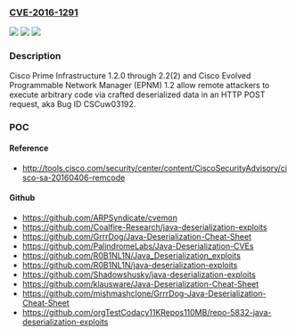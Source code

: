 ### [CVE-2016-1291](https://cve.mitre.org/cgi-bin/cvename.cgi?name=CVE-2016-1291)
![](https://img.shields.io/static/v1?label=Product&message=n%2Fa&color=blue)
![](https://img.shields.io/static/v1?label=Version&message=n%2Fa&color=blue)
![](https://img.shields.io/static/v1?label=Vulnerability&message=n%2Fa&color=brighgreen)

### Description

Cisco Prime Infrastructure 1.2.0 through 2.2(2) and Cisco Evolved Programmable Network Manager (EPNM) 1.2 allow remote attackers to execute arbitrary code via crafted deserialized data in an HTTP POST request, aka Bug ID CSCuw03192.

### POC

#### Reference
- http://tools.cisco.com/security/center/content/CiscoSecurityAdvisory/cisco-sa-20160406-remcode

#### Github
- https://github.com/ARPSyndicate/cvemon
- https://github.com/Coalfire-Research/java-deserialization-exploits
- https://github.com/GrrrDog/Java-Deserialization-Cheat-Sheet
- https://github.com/PalindromeLabs/Java-Deserialization-CVEs
- https://github.com/R0B1NL1N/Java_Deserialization_exploits
- https://github.com/R0B1NL1N/java-deserialization-exploits
- https://github.com/Shadowshusky/java-deserialization-exploits
- https://github.com/klausware/Java-Deserialization-Cheat-Sheet
- https://github.com/mishmashclone/GrrrDog-Java-Deserialization-Cheat-Sheet
- https://github.com/orgTestCodacy11KRepos110MB/repo-5832-java-deserialization-exploits

